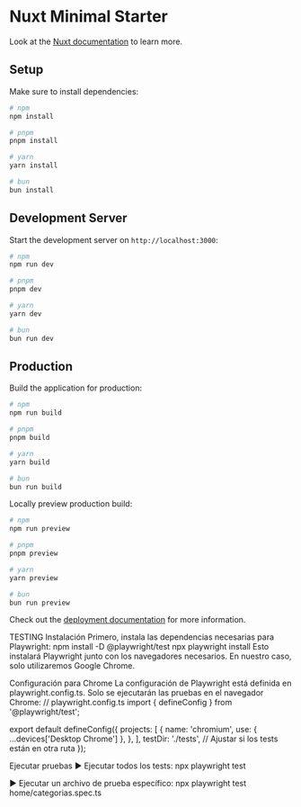 # Nuxt Minimal Starter

Look at the [Nuxt documentation](https://nuxt.com/docs/getting-started/introduction) to learn more.

## Setup

Make sure to install dependencies:

```bash
# npm
npm install

# pnpm
pnpm install

# yarn
yarn install

# bun
bun install
```

## Development Server

Start the development server on `http://localhost:3000`:

```bash
# npm
npm run dev

# pnpm
pnpm dev

# yarn
yarn dev

# bun
bun run dev
```

## Production

Build the application for production:

```bash
# npm
npm run build

# pnpm
pnpm build

# yarn
yarn build

# bun
bun run build
```

Locally preview production build:

```bash
# npm
npm run preview

# pnpm
pnpm preview

# yarn
yarn preview

# bun
bun run preview
```

Check out the [deployment documentation](https://nuxt.com/docs/getting-started/deployment) for more information.

TESTING 
Instalación
Primero, instala las dependencias necesarias para Playwright:
npm install -D @playwright/test
npx playwright install
Esto instalará Playwright junto con los navegadores necesarios. En nuestro caso, solo utilizaremos Google Chrome.


Configuración para Chrome
La configuración de Playwright está definida en playwright.config.ts. Solo se ejecutarán las pruebas en el navegador Chrome:
// playwright.config.ts
import { defineConfig } from '@playwright/test';

export default defineConfig({
   projects: [
    {
      name: 'chromium',
      use: { ...devices['Desktop Chrome'] },
    },
  ],
  testDir: './tests', // Ajustar si los tests están en otra ruta
});


Ejecutar pruebas
▶ Ejecutar todos los tests:
npx playwright test

▶ Ejecutar un archivo de prueba específico:
npx playwright test home/categorias.spec.ts